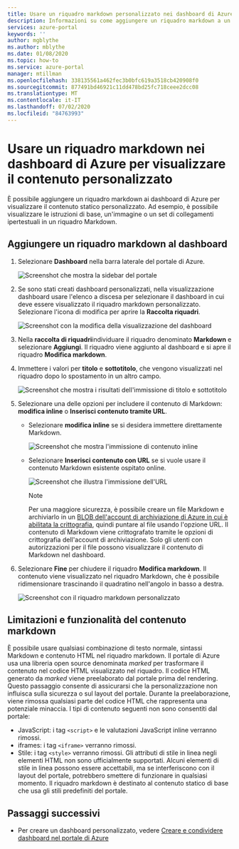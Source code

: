 ```yaml
---
title: Usare un riquadro markdown personalizzato nei dashboard di Azure
description: Informazioni su come aggiungere un riquadro markdown a un dashboard di Azure per visualizzare il contenuto statico
services: azure-portal
keywords: ''
author: mgblythe
ms.author: mblythe
ms.date: 01/08/2020
ms.topic: how-to
ms.service: azure-portal
manager: mtillman
ms.openlocfilehash: 338135561a462fec3b0bfc619a3518cb420908f0
ms.sourcegitcommit: 877491bd46921c11dd478bd25fc718ceee2dcc08
ms.translationtype: MT
ms.contentlocale: it-IT
ms.lasthandoff: 07/02/2020
ms.locfileid: "84763993"
---
```

# <a name="use-a-markdown-tile-on-azure-dashboards-to-show-custom-content"></a>Usare un riquadro markdown nei dashboard di Azure per visualizzare il contenuto personalizzato

È possibile aggiungere un riquadro markdown ai dashboard di Azure per visualizzare il contenuto statico personalizzato. Ad esempio, è possibile visualizzare le istruzioni di base, un'immagine o un set di collegamenti ipertestuali in un riquadro Markdown.

## <a name="add-a-markdown-tile-to-your-dashboard"></a>Aggiungere un riquadro markdown al dashboard

1. Selezionare **Dashboard** nella barra laterale del portale di Azure.

   ![Screenshot che mostra la sidebar del portale](./media/azure-portal-markdown-tile/azure-portal-nav.png)

1. Se sono stati creati dashboard personalizzati, nella visualizzazione dashboard usare l'elenco a discesa per selezionare il dashboard in cui deve essere visualizzato il riquadro markdown personalizzato. Selezionare l'icona di modifica per aprire la **Raccolta riquadri**.

   ![Screenshot con la modifica della visualizzazione del dashboard](./media/azure-portal-markdown-tile/azure-portal-dashboard-edit.png)

1. Nella **raccolta di riquadri**individuare il riquadro denominato **Markdown** e selezionare **Aggiungi**. Il riquadro viene aggiunto al dashboard e si apre il riquadro **Modifica markdown**.

1. Immettere i valori per **titolo** e **sottotitolo**, che vengono visualizzati nel riquadro dopo lo spostamento in un altro campo.

   ![Screenshot che mostra i risultati dell'immissione di titolo e sottotitolo](./media/azure-portal-markdown-tile/azure-portal-dashboard-enter-title.png)

1. Selezionare una delle opzioni per includere il contenuto di Markdown: **modifica inline** o **Inserisci contenuto tramite URL**.

   - Selezionare **modifica inline** se si desidera immettere direttamente Markdown.

      ![Screenshot che mostra l'immissione di contenuto inline](./media/azure-portal-markdown-tile/azure-portal-dashboard-markdown-inline-content.png)

   - Selezionare **Inserisci contenuto con URL** se si vuole usare il contenuto Markdown esistente ospitato online.

      ![Screenshot che illustra l'immissione dell'URL](./media/azure-portal-markdown-tile/azure-portal-dashboard-markdown-url.png)

      > [!NOTE]
      > Per una maggiore sicurezza, è possibile creare un file Markdown e archiviarlo in un [BLOB dell'account di archiviazione di Azure in cui è abilitata la crittografia](../storage/common/storage-service-encryption.md), quindi puntare al file usando l'opzione URL. Il contenuto di Markdown viene crittografato tramite le opzioni di crittografia dell'account di archiviazione. Solo gli utenti con autorizzazioni per il file possono visualizzare il contenuto di Markdown nel dashboard.

1. Selezionare **Fine** per chiudere il riquadro **Modifica markdown**. Il contenuto viene visualizzato nel riquadro Markdown, che è possibile ridimensionare trascinando il quadratino nell'angolo in basso a destra.

   ![Screenshot con il riquadro markdown personalizzato](./media/azure-portal-markdown-tile/azure-portal-custom-markdown-tile.png)

## <a name="markdown-content-capabilities-and-limitations"></a>Limitazioni e funzionalità del contenuto markdown

È possibile usare qualsiasi combinazione di testo normale, sintassi Markdown e contenuto HTML nel riquadro markdown. Il portale di Azure usa una libreria open source denominata _marked_ per trasformare il contenuto nel codice HTML visualizzato nel riquadro. Il codice HTML generato da _marked_ viene preelaborato dal portale prima del rendering. Questo passaggio consente di assicurarsi che la personalizzazione non influisca sulla sicurezza o sul layout del portale. Durante la preelaborazione, viene rimossa qualsiasi parte del codice HTML che rappresenta una potenziale minaccia. I tipi di contenuto seguenti non sono consentiti dal portale:

* JavaScript: i tag `<script>` e le valutazioni JavaScript inline verranno rimossi.
* iframes: i tag `<iframe>` verranno rimossi.
* Stile: i tag `<style>` verranno rimossi. Gli attributi di stile in linea negli elementi HTML non sono ufficialmente supportati. Alcuni elementi di stile in linea possono essere accettabili, ma se interferiscono con il layout del portale, potrebbero smettere di funzionare in qualsiasi momento. Il riquadro markdown è destinato al contenuto statico di base che usa gli stili predefiniti del portale.

## <a name="next-steps"></a>Passaggi successivi

* Per creare un dashboard personalizzato, vedere [Creare e condividere dashboard nel portale di Azure](../azure-portal/azure-portal-dashboards.md)
